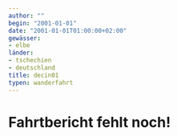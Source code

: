 ```yaml
---
author: ""
begin: "2001-01-01"
date: "2001-01-01T01:00:00+02:00"
gewässer: 
- elbe
länder: 
- tschechien
- deutschland
title: decin01
typen: wanderfahrt
---
```




# Fahrtbericht fehlt noch!


